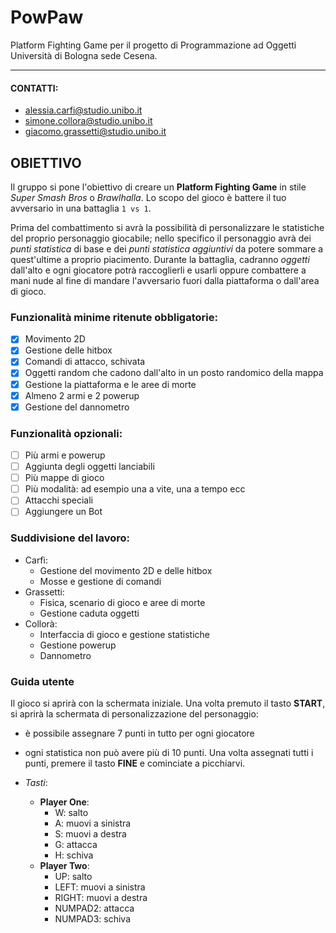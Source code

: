 # PowPaw

Platform Fighting Game per il progetto di Programmazione ad Oggetti Università di Bologna sede Cesena.

---

#### CONTATTI:

- alessia.carfi@studio.unibo.it
- simone.collora@studio.unibo.it
- giacomo.grassetti@studio.unibo.it

## OBIETTIVO

Il gruppo si pone l'obiettivo di creare un **Platform Fighting Game** in stile _Super Smash Bros_ o _Brawlhalla_. Lo scopo del gioco è battere il tuo avversario in una battaglia `1 vs 1`.

Prima del combattimento si avrà la possibilità di personalizzare le statistiche del proprio personaggio giocabile; nello specifico il personaggio avrà dei _punti statistica_ di base e dei _punti statistica aggiuntivi_ da potere sommare a quest'ultime a proprio piacimento.
Durante la battaglia, cadranno _oggetti_ dall'alto e ogni giocatore potrà raccoglierli e usarli oppure combattere a mani nude al fine di mandare l'avversario fuori dalla piattaforma o dall'area di gioco.

### Funzionalità minime ritenute obbligatorie:

- [x] Movimento 2D
- [x] Gestione delle hitbox
- [x] Comandi di attacco, schivata
- [x] Oggetti random che cadono dall'alto in un posto randomico della mappa
- [x] Gestione la piattaforma e le aree di morte
- [x] Almeno 2 armi e 2 powerup
- [x] Gestione del dannometro

### Funzionalità opzionali:

- [ ] Più armi e powerup
- [ ] Aggiunta degli oggetti lanciabili
- [ ] Più mappe di gioco
- [ ] Più modalità: ad esempio una a vite, una a tempo ecc
- [ ] Attacchi speciali
- [ ] Aggiungere un Bot

### Suddivisione del lavoro:

- Carfì:
  - Gestione del movimento 2D e delle hitbox
  - Mosse e gestione di comandi
- Grassetti:
  - Fisica, scenario di gioco e aree di morte
  - Gestione caduta oggetti
- Collorà:
  - Interfaccia di gioco e gestione statistiche
  - Gestione powerup
  - Dannometro

### Guida utente

Il gioco si aprirà con la schermata iniziale. Una volta premuto il tasto **START**, si aprirà la schermata di personalizzazione del personaggio:

- è possibile assegnare 7 punti in tutto per ogni giocatore
- ogni statistica non può avere più di 10 punti.
  Una volta assegnati tutti i punti, premere il tasto **FINE** e cominciate a picchiarvi.

- _Tasti_:
  - **Player One**:
    - W: salto
    - A: muovi a sinistra
    - S: muovi a destra
    - G: attacca
    - H: schiva
  - **Player Two**:
    - UP: salto
    - LEFT: muovi a sinistra
    - RIGHT: muovi a destra
    - NUMPAD2: attacca
    - NUMPAD3: schiva
